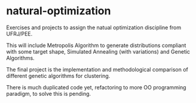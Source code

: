 # natural-optimization
Exercises and projects to assign the natual optimization discipline from UFRJ/PEE.

This will include Metropolis Algorithm to generate distributions compliant with some target shape, Simulated Annealing (with variations) and Genetic Algorithms.

The final project is the implementation and methodological comparison of different genetic algorithms for clustering.

There is much duplicated code yet, refactoring to more OO programming paradigm, to solve this is pending. 
